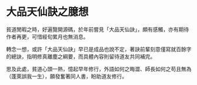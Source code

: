 # 大品天仙訣之臆想

貧道閒暇之時，好遍覽開源碼，於年前嘗見「大品天仙訣」，頗有感觸，亦有期待作者再更，可惜經旬累月也無消息。

轉念一想，或許「大品天仙訣」早已是成品也說不定，著訣前輩刻意僅寫就百餘字的總訣，指明修真離塵之綱要，而具體內容則留待道友共同補完。

思及此處，貧道心頭一熱，憶起早年修行，外語如何之晦澀、師長如何之苟且無為（蓬萊誤我一生），願發奮著同人書，盼助道友修行。
